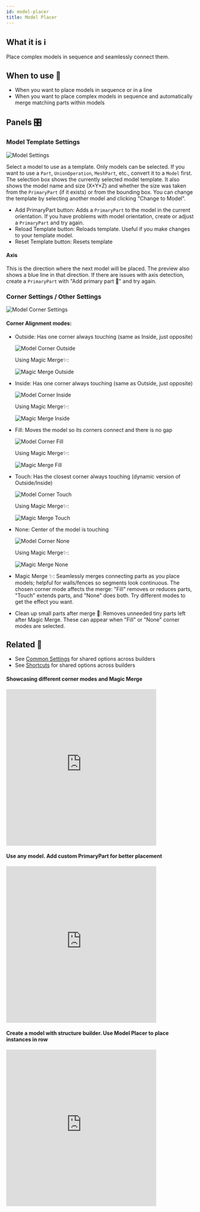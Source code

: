 ```yaml
---
id: model-placer
title: Model Placer
---
```


## What it is ℹ️

Place complex models in sequence and seamlessly connect them.

## When to use 🧭

-   When you want to place models in sequence or in a line
-   When you want to place complex models in sequence and automatically merge matching parts within models

## Panels 🎛️

### Model Template Settings

![Model Settings](/img/model/model-settings.png)

Select a model to use as a template. Only models can be selected. If you want to use a `Part`, `UnionOperation`, `MeshPart`, etc., convert it to a `Model` first.
The selection box shows the currently selected model template.
It also shows the model name and size (X×Y×Z) and whether the size was taken from the `PrimaryPart` (if it exists) or from the bounding box.
You can change the template by selecting another model and clicking "Change to Model".

-   Add PrimaryPart button: Adds a `PrimaryPart` to the model in the current orientation. If you have problems with model orientation, create or adjust a `PrimaryPart` and try again.
-   Reload Template button: Reloads template. Useful if you make changes to your template model.
-   Reset Template button: Resets template

#### Axis

This is the direction where the next model will be placed. The preview also shows a blue line in that direction. If there are issues with axis detection, create a `PrimaryPart` with "Add primary part 🧱" and try again.

### Corner Settings / Other Settings

![Model Corner Settings](/img/model/model-corner-settings.png)

#### Corner Alignment modes:

-   Outside: Has one corner always touching (same as Inside, just opposite)

    ![Model Corner Outside](/img/model/model-corner-outside.gif)

    Using Magic Merge✨:

    ![Magic Merge Outside](/img/model/magic-merge-outside.gif)

-   Inside: Has one corner always touching (same as Outside, just opposite)

    ![Model Corner Inside](/img/model/model-corner-inside.gif)

    Using Magic Merge✨:

    ![Magic Merge Inside](/img/model/magic-merge-inside.gif)

-   Fill: Moves the model so its corners connect and there is no gap

    ![Model Corner Fill](/img/model/model-corner-fill.gif)

    Using Magic Merge✨:

    ![Magic Merge Fill](/img/model/magic-merge-fill.gif)

-   Touch: Has the closest corner always touching (dynamic version of Outside/Inside)

    ![Model Corner Touch](/img/model/model-corner-touch.gif)

    Using Magic Merge✨:

    ![Magic Merge Touch](/img/model/magic-merge-touch.gif)

-   None: Center of the model is touching

    ![Model Corner None](/img/model/model-corner-none.gif)

    Using Magic Merge✨:

    ![Magic Merge None](/img/model/magic-merge-none.gif)

-   Magic Merge ✨: Seamlessly merges connecting parts as you place models; helpful for walls/fences so segments look continuous. The chosen corner mode affects the merge: "Fill" removes or reduces parts, "Touch" extends parts, and "None" does both. Try different modes to get the effect you want.

-   Clean up small parts after merge 🧹: Removes unneeded tiny parts left after Magic Merge. These can appear when "Fill" or "None" corner modes are selected.

## Related 🔗

-   See [Common Settings](/docs/reference-common-settings) for shared options across builders
-   See [Shortcuts](/docs/reference-shortcuts) for shared options across builders

#### Showcasing different corner modes and Magic Merge

<iframe
  width="80%"
  height="420"
  src="https://www.youtube.com/embed/T2cPGHspSiQ"
  title="Corner modes and Magic Merge demo"
  frameborder="0"
  allow="accelerometer; autoplay; clipboard-write; encrypted-media; gyroscope; picture-in-picture"
  allowfullscreen
></iframe>

#### Use any model. Add custom PrimaryPart for better placement

<iframe
  width="80%"
  height="420"
  src="https://www.youtube.com/embed/2MOjwisyKzU"
  title="Add custom PrimaryPart and placement demo"
  frameborder="0"
  allow="accelerometer; autoplay; clipboard-write; encrypted-media; gyroscope; picture-in-picture"
  allowfullscreen
></iframe>

#### Create a model with structure builder. Use Model Placer to place instances in row

<iframe
  width="80%"
  height="420"
  src="https://www.youtube.com/embed/c5E-w9b4Bc0"
  title="Create model with Structure Builder and place in row"
  frameborder="0"
  allow="accelerometer; autoplay; clipboard-write; encrypted-media; gyroscope; picture-in-picture"
  allowfullscreen
></iframe>
